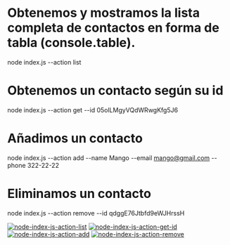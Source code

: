 # Obtenemos y mostramos la lista completa de contactos en forma de tabla (console.table).
node index.js --action list

# Obtenemos un contacto según su id
node index.js --action get --id 05olLMgyVQdWRwgKfg5J6

# Añadimos un contacto
node index.js --action add --name Mango --email mango@gmail.com --phone 322-22-22

# Eliminamos un contacto
node index.js --action remove --id qdggE76Jtbfd9eWJHrssH

<a href="https://ibb.co/pPmvCxr"><img src="https://i.ibb.co/DbqD3tg/node-index-js-action-list.jpg" alt="node-index-js-action-list" border="0"></a>
<a href="https://ibb.co/2WFvPvg"><img src="https://i.ibb.co/mbR9t96/node-index-js-action-get-id.jpg" alt="node-index-js-action-get-id" border="0"></a>
<a href="https://ibb.co/FX2NR23"><img src="https://i.ibb.co/Nr5Qc5C/node-index-js-action-add.jpg" alt="node-index-js-action-add" border="0"></a>
<a href="https://ibb.co/MVw0XGP"><img src="https://i.ibb.co/jM0XpW3/node-index-js-action-remove.jpg" alt="node-index-js-action-remove" border="0"></a>